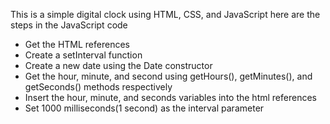 This is a simple digital clock using HTML, CSS, and JavaScript
here are the steps in the JavaScript code
- Get the HTML references
- Create a setInterval function
- Create a new date using the Date constructor
- Get the hour, minute, and second using getHours(), getMinutes(), and getSeconds() methods respectively
- Insert the hour, minute, and seconds variables into the html references
- Set 1000 milliseconds(1 second) as the interval parameter
